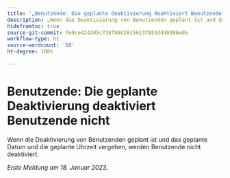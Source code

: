 ```yaml
---
title: '„Benutzende: Die geplante Deaktivierung deaktiviert Benutzende nicht“'
description: „Wenn die Deaktivierung von Benutzenden geplant ist und das geplante Datum und die geplante Uhrzeit vergehen, werden Benutzende nicht deaktiviert.“
hidefromtoc: true
source-git-commit: 7e9ce4242d5c738f88d26156137853dd48086ede
workflow-type: ht
source-wordcount: '58'
ht-degree: 100%

---
```



# Benutzende: Die geplante Deaktivierung deaktiviert Benutzende nicht

Wenn die Deaktivierung von Benutzenden geplant ist und das geplante Datum und die geplante Uhrzeit vergehen, werden Benutzende nicht deaktiviert.

_Erste Meldung am 18. Januar 2023._

